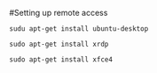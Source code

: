 #Setting up remote access

```
sudu apt-get install ubuntu-desktop

sudo apt-get install xrdp

sudo apt-get install xfce4
```



